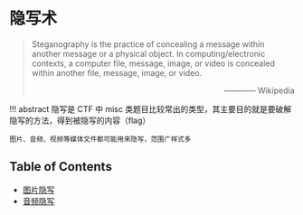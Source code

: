 # 隐写术

> Steganography is the practice of concealing a message within another message or a physical object. In computing/electronic contexts, a computer file, message, image, or video is concealed within another file, message, image, or video.
> <div style="text-align: right">———— Wikipedia</div>

!!! abstract 
    隐写是 CTF 中 misc 类题目比较常出的类型，其主要目的就是要破解隐写的方法，得到被隐写的内容（flag）

    图片、音频、视频等媒体文件都可能用来隐写，范围广样式多

## Table of Contents
- [图片隐写](image)
- [音频隐写](audio)